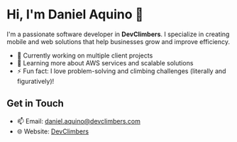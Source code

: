 
# Hi, I'm Daniel Aquino 👋

I'm a passionate software developer in **DevClimbers**. I specialize in creating mobile and web solutions that help businesses grow and improve efficiency.

- 🔭 Currently working on multiple client projects
- 🌱 Learning more about AWS services and scalable solutions
- ⚡ Fun fact: I love problem-solving and climbing challenges (literally and figuratively)!

## Get in Touch
- 📫 Email: [daniel.aquino@devclimbers.com](mailto:daniel.aquino@devclimbers.com)
- 🌐 Website: [DevClimbers](https://devclimbers.com)
